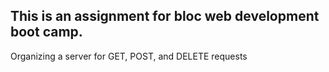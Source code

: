 ## This is an assignment for bloc web development boot camp.

Organizing a server for GET, POST, and DELETE requests

